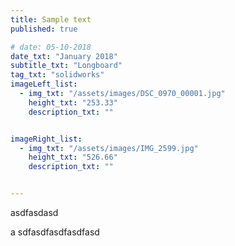 ```yaml
---
title: Sample text
published: true

# date: 05-10-2018
date_txt: "January 2018"
subtitle_txt: "Longboard"
tag_txt: "solidworks"
imageLeft_list:
  - img_txt: "/assets/images/DSC_0970_00001.jpg"
    height_txt: "253.33"
    description_txt: ""


imageRight_list:
  - img_txt: "/assets/images/IMG_2599.jpg"
    height_txt: "526.66"
    description_txt: ""


---
```



asdfasdasd

a
sdfasdfasdfasdfasd
